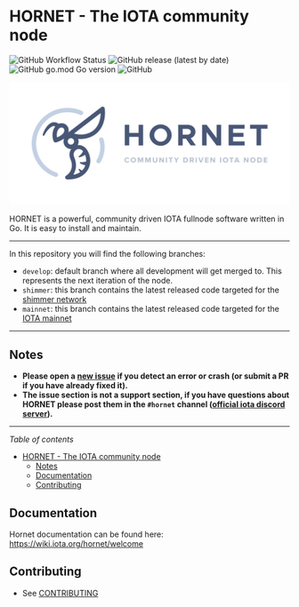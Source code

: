 # HORNET - The IOTA community node

![GitHub Workflow Status](https://img.shields.io/github/workflow/status/gohornet/hornet/Build?style=for-the-badge) ![GitHub release (latest by date)](https://img.shields.io/github/v/release/gohornet/hornet?style=for-the-badge) ![GitHub go.mod Go version](https://img.shields.io/github/go-mod/go-version/gohornet/hornet?style=for-the-badge) ![GitHub](https://img.shields.io/github/license/gohornet/hornet?style=for-the-badge)

<p><img src="https://raw.githubusercontent.com/gohornet/logo/master/HORNET_logo.svg?sanitize=true"></p>

HORNET is a powerful, community driven IOTA fullnode software written in Go.
It is easy to install and maintain.

---

In this repository you will find the following branches:

- `develop`: default branch where all development will get merged to. This represents the next iteration of the node.
- `shimmer`: this branch contains the latest released code targeted for the [shimmer network](https://shimmer.network)
- `mainnet`: this branch contains the latest released code targeted for the [IOTA mainnet](https://iota.org)

---

## Notes

- **Please open a [new issue](https://github.com/gohornet/hornet/issues/new) if you detect an error or crash (or submit a PR if you have already fixed it).**
- **The issue section is not a support section, if you have questions about HORNET please post them in the `#hornet` channel ([official iota discord server](https://discord.iota.org/)).**

---

_Table of contents_

<!--ts-->

- [HORNET - The IOTA community node](#hornet---the-iota-community-node)
  - [Notes](#notes)
  - [Documentation](#documentation)
  - [Contributing](#contributing)
<!--te-->

## Documentation

Hornet documentation can be found here: https://wiki.iota.org/hornet/welcome

## Contributing

- See [CONTRIBUTING](/CONTRIBUTING.md)
